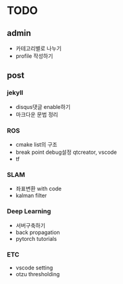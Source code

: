 # TODO

## admin

- 카테고리별로 나누기
- profile 작성하기

## post

### jekyll

- disqus댓글 enable하기
- 마크다운 문법 정리

### ROS

- cmake list의 구조
- break point debug설정 qtcreator, vscode
- tf

### SLAM

- 좌표변환 with code
- kalman filter

### Deep Learning

- 서버구축하기
- back propagation
- pytorch tutorials

### ETC

- vscode setting
- otzu thresholding

